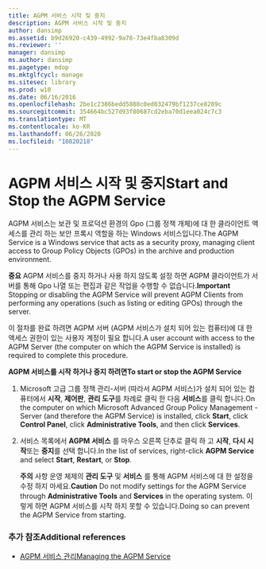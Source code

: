 ```yaml
---
title: AGPM 서비스 시작 및 중지
description: AGPM 서비스 시작 및 중지
author: dansimp
ms.assetid: b9d26920-c439-4992-9a78-73e4fba8309d
ms.reviewer: ''
manager: dansimp
ms.author: dansimp
ms.pagetype: mdop
ms.mktglfcycl: manage
ms.sitesec: library
ms.prod: w10
ms.date: 06/16/2016
ms.openlocfilehash: 2be1c2386bedd5888c0ed032479bf1237ce8289c
ms.sourcegitcommit: 354664bc527d93f80687cd2eba70d1eea024c7c3
ms.translationtype: MT
ms.contentlocale: ko-KR
ms.lasthandoff: 06/26/2020
ms.locfileid: "10820218"
---
```

# <span data-ttu-id="bc638-103">AGPM 서비스 시작 및 중지</span><span class="sxs-lookup"><span data-stu-id="bc638-103">Start and Stop the AGPM Service</span></span>


<span data-ttu-id="bc638-104">AGPM 서비스는 보관 및 프로덕션 환경의 Gpo (그룹 정책 개체)에 대 한 클라이언트 액세스를 관리 하는 보안 프록시 역할을 하는 Windows 서비스입니다.</span><span class="sxs-lookup"><span data-stu-id="bc638-104">The AGPM Service is a Windows service that acts as a security proxy, managing client access to Group Policy Objects (GPOs) in the archive and production environment.</span></span>

<span data-ttu-id="bc638-105">**중요**  AGPM 서비스를 중지 하거나 사용 하지 않도록 설정 하면 AGPM 클라이언트가 서버를 통해 Gpo 나열 또는 편집과 같은 작업을 수행할 수 없습니다.</span><span class="sxs-lookup"><span data-stu-id="bc638-105">**Important** Stopping or disabling the AGPM Service will prevent AGPM Clients from performing any operations (such as listing or editing GPOs) through the server.</span></span>

 

<span data-ttu-id="bc638-106">이 절차를 완료 하려면 AGPM 서버 (AGPM 서비스가 설치 되어 있는 컴퓨터)에 대 한 액세스 권한이 있는 사용자 계정이 필요 합니다.</span><span class="sxs-lookup"><span data-stu-id="bc638-106">A user account with access to the AGPM Server (the computer on which the AGPM Service is installed) is required to complete this procedure.</span></span>

**<span data-ttu-id="bc638-107">AGPM 서비스를 시작 하거나 중지 하려면</span><span class="sxs-lookup"><span data-stu-id="bc638-107">To start or stop the AGPM Service</span></span>**

1.  <span data-ttu-id="bc638-108">Microsoft 고급 그룹 정책 관리-서버 (따라서 AGPM 서비스)가 설치 되어 있는 컴퓨터에서 **시작**, **제어판**, **관리 도구**를 차례로 클릭 한 다음 **서비스**를 클릭 합니다.</span><span class="sxs-lookup"><span data-stu-id="bc638-108">On the computer on which Microsoft Advanced Group Policy Management - Server (and therefore the AGPM Service) is installed, click **Start**, click **Control Panel**, click **Administrative Tools**, and then click **Services**.</span></span>

2.  <span data-ttu-id="bc638-109">서비스 목록에서 **AGPM 서비스** 를 마우스 오른쪽 단추로 클릭 하 고 **시작**, **다시 시작**또는 **중지**를 선택 합니다.</span><span class="sxs-lookup"><span data-stu-id="bc638-109">In the list of services, right-click **AGPM Service** and select **Start**, **Restart**, or **Stop**.</span></span>

    <span data-ttu-id="bc638-110">**주의**  사항 운영 체제의 **관리 도구** 및 **서비스** 를 통해 AGPM 서비스에 대 한 설정을 수정 하지 마세요.</span><span class="sxs-lookup"><span data-stu-id="bc638-110">**Caution** Do not modify settings for the AGPM Service through **Administrative Tools** and **Services** in the operating system.</span></span> <span data-ttu-id="bc638-111">이렇게 하면 AGPM 서비스를 시작 하지 못할 수 있습니다.</span><span class="sxs-lookup"><span data-stu-id="bc638-111">Doing so can prevent the AGPM Service from starting.</span></span>

     

### <span data-ttu-id="bc638-112">추가 참조</span><span class="sxs-lookup"><span data-stu-id="bc638-112">Additional references</span></span>

-   [<span data-ttu-id="bc638-113">AGPM 서비스 관리</span><span class="sxs-lookup"><span data-stu-id="bc638-113">Managing the AGPM Service</span></span>](managing-the-agpm-service-agpm30ops.md)

 

 





